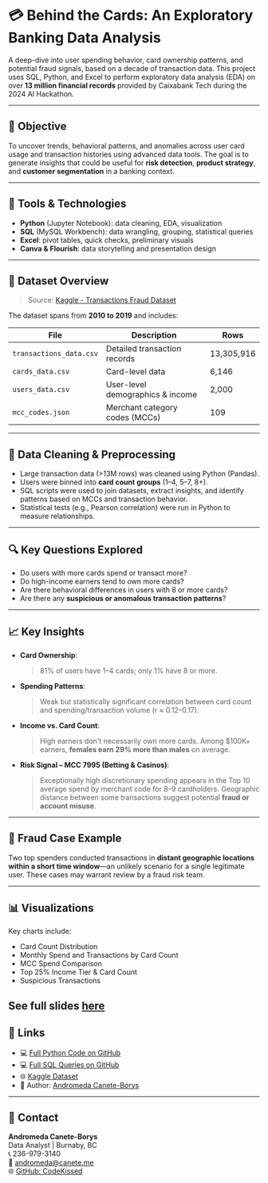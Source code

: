 # 💳 Behind the Cards: An Exploratory Banking Data Analysis

A deep-dive into user spending behavior, card ownership patterns, and potential fraud signals, based on a decade of transaction data. This project uses SQL, Python, and Excel to perform exploratory data analysis (EDA) on over **13 million financial records** provided by Caixabank Tech during the 2024 AI Hackathon.

---

## 📌 Objective

To uncover trends, behavioral patterns, and anomalies across user card usage and transaction histories using advanced data tools. The goal is to generate insights that could be useful for **risk detection**, **product strategy**, and **customer segmentation** in a banking context.

---

## 🧰 Tools & Technologies

- **Python** (Jupyter Notebook): data cleaning, EDA, visualization
- **SQL** (MySQL Workbench): data wrangling, grouping, statistical queries
- **Excel**: pivot tables, quick checks, preliminary visuals
- **Canva & Flourish**: data storytelling and presentation design

---

## 📂 Dataset Overview

> Source: [Kaggle - Transactions Fraud Dataset](https://www.kaggle.com/datasets/computingvictor/transactions-fraud-datasets)

The dataset spans from **2010 to 2019** and includes:

| File | Description | Rows |
|------|-------------|------|
| `transactions_data.csv` | Detailed transaction records | 13,305,916 |
| `cards_data.csv` | Card-level data | 6,146 |
| `users_data.csv` | User-level demographics & income | 2,000 |
| `mcc_codes.json` | Merchant category codes (MCCs) | 109 |

---

## 🧼 Data Cleaning & Preprocessing

- Large transaction data (>13M rows) was cleaned using Python (Pandas).
- Users were binned into **card count groups** (1–4, 5–7, 8+).
- SQL scripts were used to join datasets, extract insights, and identify patterns based on MCCs and transaction behavior.
- Statistical tests (e.g., Pearson correlation) were run in Python to measure relationships.

---

## 🔍 Key Questions Explored

- Do users with more cards spend or transact more?
- Do high-income earners tend to own more cards?
- Are there behavioral differences in users with 8 or more cards?
- Are there any **suspicious or anomalous transaction patterns**?

---

## 📈 Key Insights

- **Card Ownership**:  
  > 81% of users have 1–4 cards; only 1% have 8 or more.

- **Spending Patterns**:  
  > Weak but statistically significant correlation between card count and spending/transaction volume (r ≈ 0.12–0.17).

- **Income vs. Card Count**:  
  > High earners don't necessarily own more cards. Among $100K+ earners, **females earn 29% more than males** on average.

- **Risk Signal – MCC 7995 (Betting & Casinos)**:  
  > Exceptionally high discretionary spending appears in the Top 10 average spend  by merchant code for 8–9 cardholders. Geographic distance between some transactions suggest potential **fraud or account misuse**.

---

## 🚨 Fraud Case Example

Two top spenders conducted transactions in **distant geographic locations within a short time window**—an unlikely scenario for a single legitimate user. These cases may warrant review by a fraud risk team.

---

## 📊 Visualizations

Key charts include:

- Card Count Distribution
- Monthly Spend and Transactions by Card Count
- MCC Spend Comparison
- Top 25% Income Tier & Card Count
- Suspicious Transactions

See full slides [here](https://www.canva.com/design/DAGmz39dzx8/hMsHnhsICrkRvahy_0jIOQ/edit?utm_content=DAGmz39dzx8&utm_campaign=designshare&utm_medium=link2&utm_source=sharebutton)
---
## 🔗 Links

- 💻 [Full Python Code on GitHub](https://github.com/CodeKissed/Behind-The-Cards/tree/main/Python)
- 💻 [Full SQL Queries on GitHub](https://github.com/CodeKissed/Behind-The-Cards/blob/main/SQL/queries.sql)
- 🌐 [Kaggle Dataset](https://www.kaggle.com/datasets/computingvictor/transactions-fraud-datasets)
- 🧠 Author: [Andromeda Canete-Borys](mailto:andromeda@canete.me)

---

## 💬 Contact

**Andromeda Canete-Borys**  
Data Analyst | Burnaby, BC  
📞 236-979-3140  
📧 andromeda@canete.me  
🌐 [GitHub: CodeKissed](https://github.com/CodeKissed)

